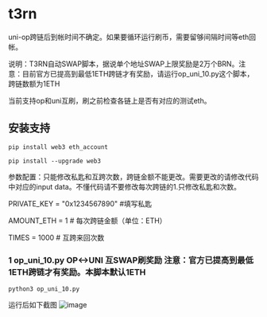 # t3rn
uni-op跨链后到帐时间不确定。如果要循环运行刷币，需要留够间隔时间等eth回帐。

说明：T3RN自动SWAP脚本，据说单个地址SWAP上限奖励是2万个BRN。注意：目前官方已提高到最低1ETH跨链才有奖励，请运行op_uni_10.py这个脚本，跨链数额为1ETH

当前支持op和uni互刷，刷之前检查各链上是否有对应的测试eth。

## 安装支持
    pip install web3 eth_account

    pip install --upgrade web3

参数配置：只能修改私匙和互跨次数，跨链金额不能更改。需要更改的请修改代码中对应的input data。不懂代码请不要修改每次跨链的1.只修改私匙和次数。

   PRIVATE_KEY = "0x1234567890"  #填写私匙
   
   AMOUNT_ETH = 1  # 每次跨链金额（单位：ETH）
   
   TIMES = 1000  # 互跨来回次数
   
### 1 op_uni_10.py OP<->UNI 互SWAP刷奖励 注意：官方已提高到最低1ETH跨链才有奖励。本脚本默认1ETH
    python3 op_uni_10.py
运行后如下截图
![image](https://github.com/user-attachments/assets/b84918fa-db30-41d1-b53c-e49541689c61)



